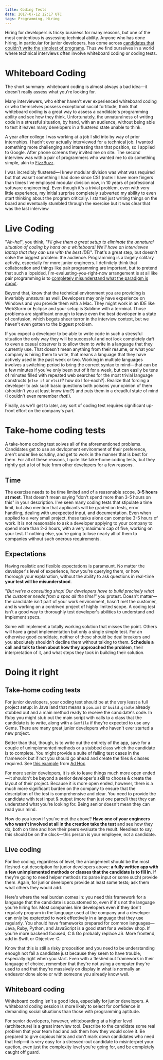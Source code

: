 ```yaml
---
title: Coding Tests
date: 2017-07-12 12:17 UTC
tags: Programming, Hiring
---
```

Hiring for developers is tricky business for many reasons, but one of the most contentious is assessing technical ability.  Anyone who has done hiring, in particular for junior developers, has come across [candidates that couldn't write the simplest of programs](https://blog.codinghorror.com/why-cant-programmers-program/).  Thus we find ourselves in a world where technical interviews often involve whiteboard coding or coding tests.

# Whiteboard Coding

The short summary: whiteboard coding is almost always a bad idea—it doesn't really assess what you're looking for.

Many interviewers, who either haven't ever experienced whiteboard coding or who themselves possess exceptional social fortitude, think that whiteboard coding is a great way to assess a candidate's programming ability and see how they think.  Unfortunately, the unnaturalness of writing code in a stressful situation, by hand, with an audience, without being able to test it leaves many developers in a flustered state unable to think.

A year after college I was working at a job I slid into by way of prior internships.  I hadn't ever actually interviewed for a technical job.  I wanted something more challenging and interesting than that position, so I applied to Google.  After phone screens they invited me on site.  The second interview was with a pair of programmers who wanted me to do something simple, akin to [FizzBuzz](http://wiki.c2.com/?FizzBuzzTest).

I was incredibly flustered—I knew modular division was what was required but that wasn't something I had done since CS1 (note: I have more fingers than times I've employed modular division now, in 10 years of professional software engineering).  Even though it's a trivial problem, even with very little experience, my initial surprise completely subverted my ability to even start thinking about the program critically.  I started just writing things on the board and eventually stumbled through the exercise but it was clear that was the last interview.

# Live Coding

"*Ah-ha!*", you think, "*I'll give them a great setup to eliminate the unnatural situation of coding by hand on a whiteboard!  We'll have an interviewee laptop that they can use with the best IDE!*".  That's a great step, but doesn't solve the biggest problem: the audience.  Programming is a largely solitary activity, especially for more junior engineers.  I definitely think that collaboration and things like pair programming are important, but to pretend that such a lopsided, I'm-evaluating-you-right-now arrangement is at all like pair programming is to [completely misunderstand what the paradigm is about](https://www.youtube.com/watch?v=dYBjVTMUQY0).

Beyond that, know that the technical environment you are providing is invariably unnatural as well.  Developers may only have experience on Windows and you provide them with a Mac.  They might work in an IDE like WebStorm or Eclipse and your setup is Sublime with a terminal.  Those problems are significant enough to leave even the best developer in a state of confusion, which begets sheer terror in the interview context, but we haven't even gotten to the biggest problem.

If you expect a developer to be able to write code in such a stressful situation the only way they will be successful and not look completely daft to even a casual observer is to allow them to write in a language that they currently use.  That doesn't mean anything from their resume, or what your company is hiring them to write, that means a language that they have actively used in the past week or two.  Working in multiple languages involves a switching period to bring the correct syntax to mind—that can be a few minutes if you've only been out of it for a week, but can easily be tens of minutes filled with repeated web searches for the most trivial language constructs (`else if` or `elsif`? how do I for-each?).  Realize that forcing a developer to ask such basic questions both poisons your opinion of them (shouldn't you at least know *that*?) and puts them in a dreadful state of mind (I couldn't even remember *that*!).

Finally, as we'll get to later, any sort of coding test requires significant up-front effort on the company's part.

# Take-home coding tests

A take-home coding test solves all of the aforementioned problems.  Candidates get to use an devlopment environment of their preference, aren't under live scrutiny, and get to work in the manner that is best for them.  For all of these reasons, I quite like take-home coding tests, but they rightly get a lot of hate from other developers for a few reasons.

## Time

The exercise needs to be time limited and of a reasonable scope, **3-5 hours at most**.  That doesn't mean saying "don't spend more than 3-5 hours on this" in your description.  I've seen many coding tests that stipulate a time limit, but also mention that applicants will be graded on tests, error handling, dealing with unexpected input, and documentation.  Even when applied to a very small project, those tasks alone can comprise 3-5 hours of work.  It is not reasonable to ask a developer applying to your company to spend more than 2-3 hours, with a very maximum cap of five, working on your test.  If nothing else, you're going to lose nearly all of them to companies without such onerous requirements.

## Expectations

Having realistic and flexible expectations is paramount.  No matter the developer's level of experience, how you're querying them, or how thorough your explanation, without the ability to ask questions in real-time **your test will be misunderstood**.

"*But we're a consulting shop! Our developers have to build precisely what the customer needs from a spec all the time!*" you protest.  Doesn't matter—the candidate isn't part of your work environment, hasn't met the customer, and is working on a contrived project of highly limited scope.  A coding test isn't a good way to thoroughly test developer's abilities to understand and implement specs.

Some will implement a totally working solution that misses the point.  Others will have a great implementation but only a single simple test.  For an otherwise good candidate, neither of these should be deal breakers and you absolutely shouldn't decline them without talking to them.  **Schedule a call and talk to them about how they approached the problem**, their interpretation of it, and what steps they took in building their solution.

# Doing it right

## Take-home coding tests

For junior developers, your coding test should be at the very least a full project setup: in Java land that means a `pom.xml` or `build.gradle` already stubbed out and a main method ready to receive the candidate's code.  In Ruby you might stub out the main script with calls to a class that the candidate is to write, along with a `Gemfile` if they're expected to use any Gems.  There are many great junior developers who haven't ever started a new project.

Better than that, though, is to write out the entirety of the app, save for a couple of unimplemented methods or a stubbed class which the candidate is to complete.  You might provide a suite of failing test cases in the framework but if not you should go ahead and create the files & classes required.  See [this example](https://github.com/adhocteam/homework/tree/master/fetch) from [Ad Hoc](https://adhocteam.us).

For more senior developers, it is ok to leave things much more open ended—it shouldn't be beyond a senior developer's skill to choose & create the layout of their project.  Because it is more open ended, however, there is a much more significant burden on the company to ensure that the description of the test is comprehensive and clear.  You need to provide the candidate with test input & output (more than just one parcel) that they can understand what you're looking for.  Being senior doesn't mean they can read your mind.

How do you know if you've met the above?  **Have one of your engineers who wasn't involved at all in the creation take the test** and see how they do, both on time and how their peers evaluate the result.  Needless to say, this should be on the clock—this person is your employee, not a candidate.

## Live coding

For live coding, regardless of level, the arrangement should be the most fleshed-out description for junior developers above: **a fully written app with a few unimplemented methods or classes that the candidate is to fill in**.  If they're going to need helper methods (to parse input or some such) provide them.  Again, for junior developers provide at least some tests; ask them what others they would add.

Here's where the real burden comes in: you need this framework for a language that the candidate is accustomed to, even if it's not the language you're hiring for.  Most companies hire developers even if they don't regularly program in the language used at the company and a developer can only be exptected to work effectively in a language that they use regularly.  You should have frameworks prepared for common languages—Java, Ruby, Python, and JavaScript is a good start for a webdev shop.  If you're more backend focused, C & Go probably replace JS.  More frontend, add in Swift or Objective-C.

Know that this is still a risky proposition and you need to be understanding enough not fail a candidate just because they seem to have trouble, especially right when you start.  Even with a fleshed out framework in their language of choice, remember that they're not using a computer they're used to and that they're massively on display in what is normally an endeavor done alone or with someone you already know well.

## Whiteboard coding

Whiteboard coding isn't a good idea, especially for junior developers.  A whiteboard coding session is more likely to select for confidence in demanding social situations than those with programming aptitude.

For senior developers, however, whiteboarding at a higher level (architecture) is a great interview tool.  Describe to the candidate some real problem that your team had and ask them how they would solve it.  Be prepared to give copious hints and don't mark down candidates who need that help—it is very easy for a stressed-out candidate to misinterpret your quetion, even just the complexity level you're going for, and be completely caught off guard.
